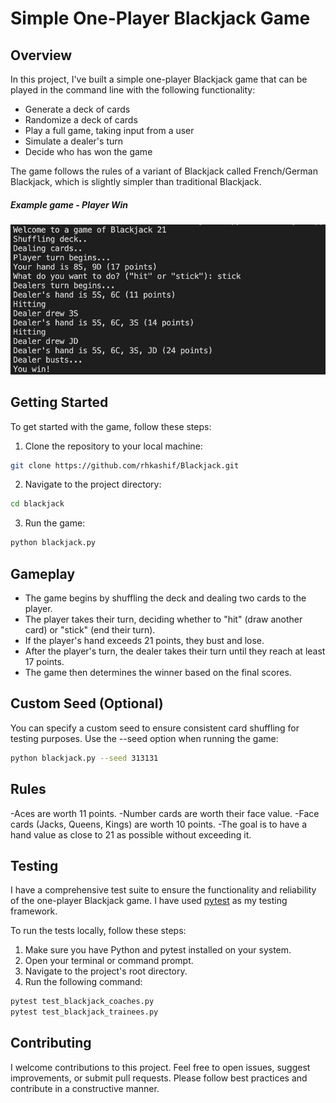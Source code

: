 # Simple One-Player Blackjack Game

## Overview

In this project, I've built a simple one-player Blackjack game that can be played in the command line with the following functionality:

- Generate a deck of cards
- Randomize a deck of cards
- Play a full game, taking input from a user
- Simulate a dealer's turn
- Decide who has won the game

The game follows the rules of a variant of Blackjack called French/German Blackjack, which is slightly simpler than traditional Blackjack.

##### Example game - Player Win
![Walkthrough - Player Win](player_win_game.png)

## Getting Started

To get started with the game, follow these steps:

1. Clone the repository to your local machine:

```bash
git clone https://github.com/rhkashif/Blackjack.git
```

2. Navigate to the project directory:

```bash
cd blackjack
```

3. Run the game:
```bash
python blackjack.py
```

## Gameplay

- The game begins by shuffling the deck and dealing two cards to the player.
- The player takes their turn, deciding whether to "hit" (draw another card) or "stick" (end their turn).
- If the player's hand exceeds 21 points, they bust and lose.
- After the player's turn, the dealer takes their turn until they reach at least 17 points.
- The game then determines the winner based on the final scores.

## Custom Seed (Optional)

You can specify a custom seed to ensure consistent card shuffling for testing purposes. Use the --seed option when running the game:

```bash
python blackjack.py --seed 313131
```

## Rules

-Aces are worth 11 points.
-Number cards are worth their face value.
-Face cards (Jacks, Queens, Kings) are worth 10 points.
-The goal is to have a hand value as close to 21 as possible without exceeding it.

## Testing

I have a comprehensive test suite to ensure the functionality and reliability of the one-player Blackjack game. I have used [pytest](https://pytest.org/) as my testing framework.

To run the tests locally, follow these steps:

1. Make sure you have Python and pytest installed on your system.
2. Open your terminal or command prompt.
3. Navigate to the project's root directory.
4. Run the following command:

```bash
pytest test_blackjack_coaches.py
pytest test_blackjack_trainees.py
```

## Contributing

I welcome contributions to this project. Feel free to open issues, suggest improvements, or submit pull requests. Please follow best practices and contribute in a constructive manner.

